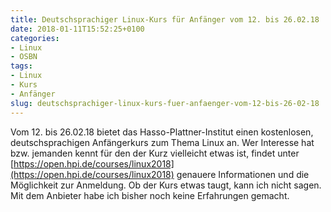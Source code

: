 ```yaml
---
title: Deutschsprachiger Linux-Kurs für Anfänger vom 12. bis 26.02.18
date: 2018-01-11T15:52:25+0100
categories:
- Linux
- OSBN
tags:
- Linux
- Kurs
- Anfänger
slug: deutschsprachiger-linux-kurs-fuer-anfaenger-vom-12-bis-26-02-18
---
```

Vom 12. bis 26.02.18 bietet das Hasso-Plattner-Institut einen kostenlosen, deutschsprachigen Anfängerkurs zum Thema Linux an. Wer Interesse hat bzw. jemanden kennt für den der Kurz vielleicht etwas ist, findet unter  [https://open.hpi.de/courses/linux2018](https://open.hpi.de/courses/linux2018) genauere Informationen und die Möglichkeit zur Anmeldung. Ob der Kurs etwas taugt, kann ich nicht sagen. Mit dem Anbieter habe ich bisher noch keine Erfahrungen gemacht.
